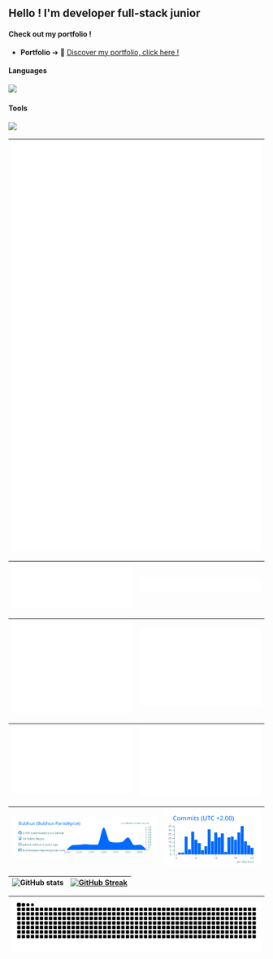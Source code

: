 ## Hello ! I'm developer full-stack junior

#### Check out my portfolio !

- **Portfolio** ➔ 💼 [Discover my portfolio, click here !](https://portfolio-8ym.pages.dev/)

#### Languages   
<p align="left">
  <a href="https://skillicons.dev">
      <img src="https://skillicons.dev/icons?i=py,js,html,css,sass" />
    </a>
</p>

#### Tools   
<p align="left">
  <a href="https://skillicons.dev">
      <img src="https://skillicons.dev/icons?i=django,react,vite,flask,bootstrap,tailwind,threejs,mysql,sqlite,mongodb,docker,vscode,github,githubactions,gitlab,heroku,cloudflare,sentry,postman,selenium,nodejs,npm,linux" />
    </a>
</p>

| ![GitHub Metrics](metrics.plugin.achievements.svg) |
| :-: |

| ![GitHub Metrics](metrics.plugin.leetcode.svg) | ![GitHub Metrics](metrics.plugin.code.svg) |
| :-: | :-: |

| ![GitHub Metrics](github-metrics.svg) | ![GitHub Metrics](metrics.plugin.isocalendar.fullyear.svg) |
| :-: | :-: |

| ![GitHub Metrics](metrics.plugin.languages.indepth.svg) | ![GitHub Metrics](metrics.plugin.habits.charts.svg) |
| :-: | :-: |

| ![GitHub Profile Summary Cards](profile-summary-card-output/transparent/0-profile-details.svg) | ![GitHub Profile Summary Cards](profile-summary-card-output/transparent/4-productive-time.svg) |
| :-: | :-: |

| ![GitHub stats](https://github-readme-stats.vercel.app/api?username=Bubhux&theme=transparent&show_icons=true) | [![GitHub Streak](https://github-readme-streak-stats-brown-eta.vercel.app?user=Bubhux&theme=transparent)](https://git.io/streak-stats) |
| :-: | :-: |

| ![GitHub Snake Dark](dist/github-snake-dark.svg) |
| :-: |

<!--
**Bubhux/Bubhux** is a ✨ _special_ ✨ repository because its `README.md` (this file) appears on your GitHub profile.

Here are some ideas to get you started:

- 🔭 I’m currently working on ...
- 🌱 I’m currently learning ...
- 👯 I’m looking to collaborate on ...
- 🤔 I’m looking for help with ...
- 💬 Ask me about ...
- 📫 How to reach me: ...
- 😄 Pronouns: ...
- ⚡ Fun fact: ...
-->
